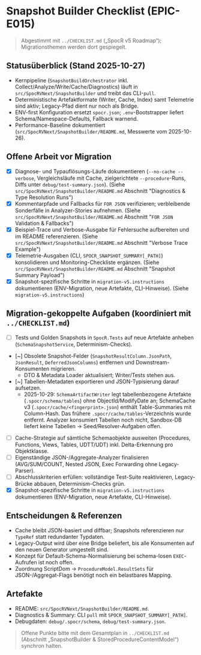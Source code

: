 # Snapshot Builder Checklist (EPIC-E015)

> Abgestimmt mit `../CHECKLIST.md` („SpocR v5 Roadmap“); Migrationsthemen werden dort gespiegelt.

## Statusüberblick (Stand 2025-10-27)

- Kernpipeline (`SnapshotBuildOrchestrator` inkl. Collect/Analyze/Write/Cache/Diagnostics) läuft in `src/SpocRVNext/SnapshotBuilder` und treibt das CLI-`pull`.
- Deterministische Artefaktformate (Writer, Cache, Index) samt Telemetrie sind aktiv; Legacy-Pfad dient nur noch als Bridge.
- ENV-first Konfiguration ersetzt `spocr.json`; `.env`-Bootstrapper liefert Schema/Namespace-Defaults, Fallback warnend.
- Performance-Baseline dokumentiert (`src/SpocRVNext/SnapshotBuilder/README.md`, Messwerte vom 2025-10-26).

## Offene Arbeit vor Migration

- [x] Diagnose- und Typauflösungs-Läufe dokumentieren (`--no-cache --verbose`, Vergleichsläufe mit Cache, zielgerichtete `--procedure`-Runs, Diffs unter `debug/test-summary.json`). (Siehe `src/SpocRVNext/SnapshotBuilder/README.md` Abschnitt "Diagnostics & Type Resolution Runs")
- [x] Kommentarpfade und Fallbacks für `FOR JSON` verifizieren; verbleibende Sonderfälle in Analyzer-Stories aufnehmen. (Siehe `src/SpocRVNext/SnapshotBuilder/README.md` Abschnitt "`FOR JSON` Validation & Fallbacks")
- [x] Beispiel-Trace und Verbose-Ausgabe für Fehlersuche aufbereiten und im README referenzieren. (Siehe `src/SpocRVNext/SnapshotBuilder/README.md` Abschnitt "Verbose Trace Example")
- [x] Telemetrie-Ausgaben (CLI, `SPOCR_SNAPSHOT_SUMMARY[_PATH]`) konsolidieren und Monitoring-Checkliste ergänzen. (Siehe `src/SpocRVNext/SnapshotBuilder/README.md` Abschnitt "Snapshot Summary Payload")
- [x] Snapshot-spezifische Schritte in `migration-v5.instructions` dokumentieren (ENV-Migration, neue Artefakte, CLI-Hinweise). (Siehe `migration-v5.instructions`)

## Migration-gekoppelte Aufgaben (koordiniert mit `../CHECKLIST.md`)

- [ ] Tests und Golden Snapshots in `SpocR.Tests` auf neue Artefakte anheben (`SchemaSnapshotService`, Determinism-Checks).
- [~] Obsolete Snapshot-Felder (`SnapshotResultColumn.JsonPath`, `JsonResult`, `DeferredJsonColumns`) entfernen und Downstream-Konsumenten migrieren.
  - DTO & Metadata Loader aktualisiert; Writer/Tests stehen aus.
- [~] Tabellen-Metadaten exportieren und JSON-Typisierung darauf aufsetzen.
  - 2025-10-29: `SchemaArtifactWriter` legt tabellenbezogene Artefakte (`.spocr/schema/tables`) ohne ObjectId/ModifyDate an; SchemaCache v3 (`.spocr/cache/<fingerprint>.json`) enthält Table-Summaries mit Column-Hash. Das frühere `.spocr/cache/tables`-Verzeichnis wurde entfernt. Analyzer konsumiert Tabellen noch nicht, Sandbox-DB liefert keine Tabellen → Seed/Resolver-Aufgaben offen.
- [ ] Cache-Strategie auf sämtliche Schemaobjekte ausweiten (Procedures, Functions, Views, Tables, UDTT/UDT) inkl. Delta-Erkennung pro Objektklasse.
- [ ] Eigenständige JSON-/Aggregate-Analyzer finalisieren (AVG/SUM/COUNT, Nested JSON, Exec Forwarding ohne Legacy-Parser).
- [ ] Abschlusskriterien erfüllen: vollständige Test-Suite reaktivieren, Legacy-Brücke abbauen, Determinism-Checks grün.
- [x] Snapshot-spezifische Schritte in `migration-v5.instructions` dokumentieren (ENV-Migration, neue Artefakte, CLI-Hinweise).

## Entscheidungen & Referenzen

- Cache bleibt JSON-basiert und diffbar; Snapshots referenzieren nur `TypeRef` statt redundanter Typdaten.
- Legacy-Output wird über eine Bridge beliefert, bis alle Konsumenten auf den neuen Generator umgestellt sind.
- Konzept für Default-Schema-Normalisierung bei schema-losen `EXEC`-Aufrufen ist noch offen.
- Zuordnung ScriptDom → `ProcedureModel.ResultSets` für JSON-/Aggregat-Flags benötigt noch ein belastbares Mapping.

## Artefakte

- README: `src/SpocRVNext/SnapshotBuilder/README.md`.
- Diagnostics & Summary: CLI `pull` mit `SPOCR_SNAPSHOT_SUMMARY[_PATH]`.
- Debugdaten: `debug/.spocr/schema`, `debug/test-summary.json`.

> Offene Punkte bitte mit dem Gesamtplan in `../CHECKLIST.md` (Abschnitt „SnapshotBuilder & StoredProcedureContentModel“) synchron halten.
